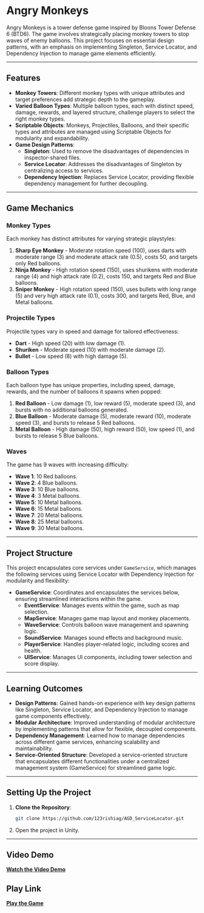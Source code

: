 # Angry Monkeys

Angry Monkeys is a tower defense game inspired by Bloons Tower Defense 6 (BTD6). The game involves strategically placing monkey towers to stop waves of enemy balloons. This project focuses on essential design patterns, with an emphasis on implementing Singleton, Service Locator, and Dependency Injection to manage game elements efficiently.

---

## Features

- **Monkey Towers**: Different monkey types with unique attributes and target preferences add strategic depth to the gameplay.
- **Varied Balloon Types**: Multiple balloon types, each with distinct speed, damage, rewards, and layered structure, challenge players to select the right monkey types.
- **Scriptable Objects**: Monkeys, Projectiles, Balloons, and their specific types and attributes are managed using Scriptable Objects for modularity and expandability.
- **Game Design Patterns**:
  - **Singleton**: Used to remove the disadvantages of dependencies in inspector-shared files.
  - **Service Locator**: Addresses the disadvantages of Singleton by centralizing access to services.
  - **Dependency Injection**: Replaces Service Locator, providing flexible dependency management for further decoupling.

---

## __Game Mechanics__

### __Monkey Types__
Each monkey has distinct attributes for varying strategic playstyles:

1. **Sharp Eye Monkey** - Moderate rotation speed (100), uses darts with moderate range (3) and moderate attack rate (0.5), costs 50, and targets only Red balloons.
2. **Ninja Monkey** - High rotation speed (150), uses shurikens with moderate range (4) and high attack rate (0.2), costs 150, and targets Red and Blue balloons.
3. **Sniper Monkey** - High rotation speed (150), uses bullets with long range (5) and very high attack rate (0.1), costs 300, and targets Red, Blue, and Metal balloons.

### __Projectile Types__
Projectile types vary in speed and damage for tailored effectiveness:

- **Dart** - High speed (20) with low damage (1).
- **Shuriken** - Moderate speed (10) with moderate damage (2).
- **Bullet** - Low speed (8) with high damage (5).

### __Balloon Types__
Each balloon type has unique properties, including speed, damage, rewards, and the number of balloons it spawns when popped:

1. **Red Balloon** - Low damage (1), low reward (5), moderate speed (3), and bursts with no additional balloons generated.
2. **Blue Balloon** - Moderate damage (5), moderate reward (10), moderate speed (3), and bursts to release 5 Red balloons.
3. **Metal Balloon** - High damage (50), high reward (50), low speed (1), and bursts to release 5 Blue balloons.

### __Waves__
The game has 9 waves with increasing difficulty:

- **Wave 1**: 10 Red balloons.
- **Wave 2**: 4 Blue balloons.
- **Wave 3**: 10 Blue balloons.
- **Wave 4**: 3 Metal balloons.
- **Wave 5**: 10 Metal balloons.
- **Wave 6**: 15 Metal balloons.
- **Wave 7**: 20 Metal balloons.
- **Wave 8**: 25 Metal balloons.
- **Wave 9**: 30 Metal balloons.

---

## __Project Structure__

This project encapsulates core services under `GameService`, which manages the following services using Service Locator with Dependency Injection for modularity and flexibility:

- **GameService**: Coordinates and encapsulates the services below, ensuring streamlined interactions within the game.
  - **EventService**: Manages events within the game, such as map selection.
  - **MapService**: Manages game map layout and monkey placements.
  - **WaveService**: Controls balloon wave management and spawning logic.
  - **SoundService**: Manages sound effects and background music.
  - **PlayerService**: Handles player-related logic, including scores and health.
  - **UIService**: Manages UI components, including tower selection and score display.

---

## __Learning Outcomes__

- **Design Patterns**: Gained hands-on experience with key design patterns like Singleton, Service Locator, and Dependency Injection to manage game components effectively.
- **Modular Architecture**: Improved understanding of modular architecture by implementing patterns that allow for flexible, decoupled components.
- **Dependency Management**: Learned how to manage dependencies across different game services, enhancing scalability and maintainability.
- **Service-Oriented Structure**: Developed a service-oriented structure that encapsulates different functionalities under a centralized management system (GameService) for streamlined game logic.

---

## __Setting Up the Project__

1. **Clone the Repository**:
   ```bash
   git clone https://github.com/123rishiag/AGD_ServiceLocator.git
   ```
2. Open the project in Unity.

---

## __Video Demo__

[__Watch the Video Demo__](https://www.loom.com/share/b3d6ca11dbf04b3ab043543845b6c550?sid=ef63eeb6-0e89-4bcc-b984-3ae746a4d48c)

## __Play Link__

[__Play the Game__](https://outscal.com/narishabhgarg/game/play-angry-monkeys-10-game)